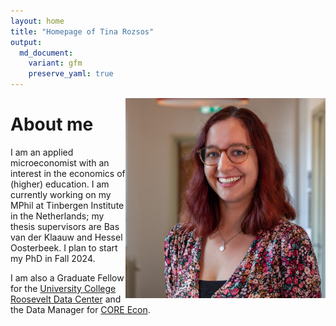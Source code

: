 ```yaml
---
layout: home
title: "Homepage of Tina Rozsos"
output:
  md_document:
    variant: gfm
    preserve_yaml: true
---
```


<img style="float: right;" src="assets/img/profile.jpg" width="320"/>

# About me

I am an applied microeconomist with an interest in the economics of
(higher) education. I am currently working on my MPhil at Tinbergen
Institute in the Netherlands; my thesis supervisors are Bas van der
Klaauw and Hessel Oosterbeek. I plan to start my PhD in Fall 2024.

I am also a Graduate Fellow for the [University College Roosevelt Data
Center](https://ucrdatacenter.github.io/) and the Data Manager for [CORE
Econ](https://www.core-econ.org/).
